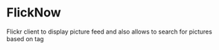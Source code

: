# FlickNow
Flickr client to display picture feed and also allows to search for pictures based on tag
